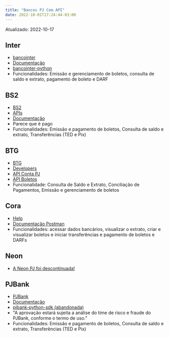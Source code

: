 ```yaml
---
title: "Bancos PJ Com API"
date: 2022-10-01T17:24:44-03:00
---
```



Atualizado: 2022-10-17


## Inter
- [bancointer](https://github.com/lucasrcezimbra/bancointer)
- [Documentação](https://developers.bancointer.com.br/v2)
- [bancointer-python](https://github.com/renatojdev/bancointer-python)
- Funcionalidades: Emissão e gerenciamento de boletos, consulta de saldo e extrato, pagamento de boleto e DARF


## BS2
- [BS2](https://empresas.bancobs2.com.br/)
- [APIs](https://empresas.bancobs2.com.br/apis/)
- [Documentação](https://devs.bs2.com/)
- Parece que é pago
- Funcionalidades: Emissão e pagamento de boletos, Consulta de saldo e extrato, Transferências (TED e Pix)


## BTG
- [BTG](https://www.btgpactual.com/empresas/)
- [Developers](https://www.btgpactual.com/empresas/developers/)
- [API Conta PJ](https://developers.empresas.btgpactual.com/docs/contas-pessoa-juridica)
- [API Boletos](https://developers.empresas.btgpactual.com/docs/boletos)
- Funcionalidade: Consulta de Saldo e Extrato, Conciliação de Pagamentos, Emissão e gerenciamento de boletos


## Cora
- [Help](https://coracontapj.zendesk.com/hc/pt-br/sections/4403240900371-API)
- [Documentação Postman](https://documenter.getpostman.com/view/10233012/SWTBdcvA)
- Funcionalidades: acessar dados bancários, visualizar o extrato, criar e visualizar boletos e iniciar transferências e pagamento de boletos e DARFs


## Neon
- [A Neon PJ foi descontinuada!](https://neon.com.br/encerramento-neon-pejota)


## PJBank
- [PJBank](https://pjbank.com.br/)
- [Documentação](https://docs.pjbank.com.br/)
- [pjbank-python-sdk (abandonada)](https://github.com/pjbank/pjbank-python-sdk)
- "A aprovação estará sujeita a análise do time de risco e fraude do PJBank, conforme o termo de uso."
- Funcionalidades: Emissão e pagamento de boletos, Consulta de saldo e extrato, Transferências (TED e Pix)
